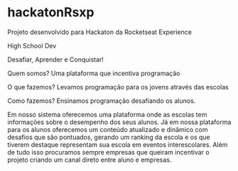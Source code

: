 # hackatonRsxp
Projeto desenvolvido para Hackaton da Rocketseat Experience

High School Dev

Desafiar, Aprender e Conquistar!

Quem somos?
Uma plataforma que incentiva programação

O que fazemos?
Levamos programação para os jovens através das escolas

Como fazemos?
Ensinamos programação desafiando os alunos.

Em nosso sistema oferecemos uma plataforma onde as escolas tem informações sobre o desempenho dos seus alunos.
Já em nossa plataforma para os alunos oferecemos um conteúdo atualizado e dinâmico com desafios que são pontuados, gerando um ranking da escola e os que tiverem destaque representam sua escola em eventos interescolares.
Além de tudo isso procuramos sempre empresas que queiram incentivar o projeto criando um canal direto entre aluno e empresas.
